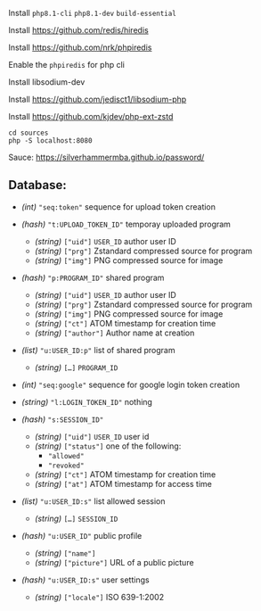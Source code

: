 
Install `php8.1-cli` `php8.1-dev` `build-essential`

Install https://github.com/redis/hiredis

Install https://github.com/nrk/phpiredis

Enable the `phpiredis` for php cli

Install libsodium-dev

Install https://github.com/jedisct1/libsodium-php

Install https://github.com/kjdev/php-ext-zstd

    cd sources
    php -S localhost:8080

Sauce: https://silverhammermba.github.io/password/

## Database:

- _(int)_ `"seq:token"` sequence for upload token creation

- _(hash)_ `"t:UPLOAD_TOKEN_ID"` temporay uploaded program

    - _(string)_ `["uid"]` `USER_ID` author user ID
    - _(string)_ `["prg"]` Zstandard compressed source for program
    - _(string)_ `["img"]` PNG compressed source for image

- _(hash)_ `"p:PROGRAM_ID"` shared program

    - _(string)_ `["uid"]` `USER_ID` author user ID
    - _(string)_ `["prg"]` Zstandard compressed source for program
    - _(string)_ `["img"]` PNG compressed source for image
    - _(string)_ `["ct"]` ATOM timestamp for creation time
    - _(string)_ `["author"]` Author name at creation

- _(list)_ `"u:USER_ID:p"` list of shared program

    - _(string)_ `[…]` `PROGRAM_ID`

- _(int)_ `"seq:google"` sequence for google login token creation

- _(string)_ `"l:LOGIN_TOKEN_ID"` nothing

- _(hash)_ `"s:SESSION_ID"`

    - _(string)_ `["uid"]` `USER_ID` user id
    - _(string)_ `["status"]` one of the following:
      - `"allowed"`
      - `"revoked"`
    - _(string)_ `["ct"]` ATOM timestamp for creation time
    - _(string)_ `["at"]` ATOM timestamp for access time

- _(list)_ `"u:USER_ID:s"` list allowed session

    - _(string)_ `[…]` `SESSION_ID`

- _(hash)_ `"u:USER_ID"` public profile

    - _(string)_ `["name"]`
    - _(string)_ `["picture"]` URL of a public picture

- _(hash)_ `"u:USER_ID:s"` user settings

    - _(string)_ `["locale"]` ISO 639-1:2002
